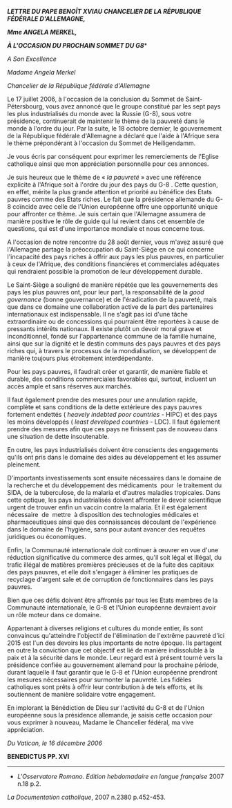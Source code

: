 ***LETTRE DU PAPE BENOÎT XVI******AU CHANCELIER DE LA RÉPUBLIQUE FÉDÉRALE D'ALLEMAGNE,***

***Mme ANGELA MERKEL,***

***À L'OCCASION DU PROCHAIN SOMMET DU G8****

*A Son Excellence*

*Madame Angela Merkel*

*Chancelier de la République fédérale d'Allemagne*

Le 17 juillet 2006, à l'occasion de la conclusion du Sommet de Saint-Pétersbourg, vous avez annoncé que le groupe constitué par les sept pays les plus industrialisés du monde avec la Russie (G-8), sous votre présidence, continuerait de maintenir le thème de la pauvreté dans le monde à l'ordre du jour. Par la suite, le 18 octobre dernier, le gouvernement de la République fédérale d'Allemagne a déclaré que l'aide à l'Afrique sera le thème prépondérant à l'occasion du Sommet de Heiligendamm.

Je vous écris par conséquent pour exprimer les remerciements de l'Eglise catholique ainsi que mon appréciation personnelle pour ces annonces.

Je suis heureux que le thème de « *la pauvreté* » avec une référence explicite à l'Afrique soit à l'ordre du jour des pays du G-8 . Cette question, en effet, mérite la plus grande attention et priorité au bénéfice des Etats pauvres comme des Etats riches. Le fait que la présidence allemande du G-8 coïncide avec celle de l'Union européenne offre une opportunité unique pour affronter ce thème. Je suis certain que l'Allemagne assumera de manière positive le rôle de guide qui lui revient dans cet ensemble de questions, qui est d'une importance mondiale et nous concerne tous.

A l'occasion de notre rencontre du 28 août dernier, vous m'avez assuré que l'Allemagne partage la préoccupation du Saint-Siège en ce qui concerne l'incapacité des pays riches à offrir aux pays les plus pauvres, en particulier à ceux de l'Afrique, des conditions financières et commerciales adéquates qui rendraient possible la promotion de leur développement durable.

Le Saint-Siège a souligné de manière répétée que les gouvernements des pays les plus pauvres ont, pour leur part, la responsabilité de la *good governance* (bonne gouvernance) et de l'éradication de la pauvreté, mais que dans ce domaine une collaboration active de la part des partenaires internationaux est indispensable. Il ne s'agit pas ici d'une tâche extraordinaire ou de concessions qui pourraient être reportées à cause de pressants intérêts nationaux. Il existe plutôt un devoir moral grave et inconditionnel, fondé sur l'appartenance commune de la famille humaine, ainsi que sur la dignité et le destin communs des pays pauvres et des pays riches qui, à travers le processus de la mondialisation, se développent de manière toujours plus étroitement interdépendante.

Pour les pays pauvres, il faudrait créer et garantir, de manière fiable et durable, des conditions commerciales favorables qui, surtout, incluent un accès ample et sans réserves aux marchés.

Il faut également prendre des mesures pour une annulation rapide, complète et sans conditions de la dette extérieure des pays pauvres fortement endettés ( *heavely indebted poor countries* - HIPC) et des pays les moins développés ( *least developed countries* - LDC). Il faut également prendre des mesures afin que ces pays ne finissent pas de nouveau dans une situation de dette insoutenable.

En outre, les pays industrialisés doivent être conscients des engagements qu'ils ont pris dans le domaine des aides au développement et les assumer pleinement.

D'importants investissements sont ensuite nécessaires dans le domaine de la recherche et du développement des médicaments  pour  le traitement du SIDA, de la tuberculose, de la malaria et d'autres maladies tropicales. Dans cette optique, les pays industrialisés doivent affronter le devoir scientifique urgent de trouver enfin un vaccin contre la malaria. Et il est également nécessaire  de  mettre  à disposition des technologies médicales et pharmaceutiques ainsi que des connaissances découlant de l'expérience dans le domaine de l'hygiène, sans pour autant avancer des requêtes juridiques ou économiques.

Enfin, la Communauté internationale doit continuer à œuvrer en vue d'une réduction significative du commerce des armes, qu'il soit légal et illégal, du trafic illégal de matières premières précieuses et de la fuite des capitaux des pays pauvres, et elle doit s'engager à éliminer les pratiques de recyclage d'argent sale et de corruption de fonctionnaires dans les pays pauvres.

Bien que ces défis doivent être affrontés par tous les Etats membres de la Communauté internationale, le G-8 et l'Union européenne devraient avoir un rôle moteur dans ce domaine.

Appartenant à diverses religions et cultures du monde entier, ils sont convaincus qu'atteindre l'objectif de l'élimination de l'extrême pauvreté d'ici 2015 est l'un des devoirs les plus importants de notre époque. Ils partagent en outre la conviction que cet objectif est lié de manière indissoluble à la paix et à la sécurité dans le monde. Leur regard est à présent tourné vers la présidence confiée au gouvernement allemand pour la prochaine période, durant laquelle il faut garantir que le G-8 et l'Union européenne prendront les mesures nécessaires pour surmonter la pauvreté. Les fidèles catholiques sont prêts à offrir leur contribution à de tels efforts, et ils soutiennent de manière solidaire votre engagement.

En implorant la Bénédiction de Dieu sur l'activité du G-8 et de l'Union européenne sous la présidence allemande, je saisis cette occasion pour vous exprimer à nouveau, Madame le Chancelier fédéral, ma vive appréciation.

*Du Vatican, le 16 décembre 2006*

**BENEDICTUS PP. XVI**

* * *

* *L'Osservatore Romano. Edition hebdomadaire en langue française* 2007 n.18 p.2.

*La Documentation catholique*, 2007 n.2380 p.452-453.